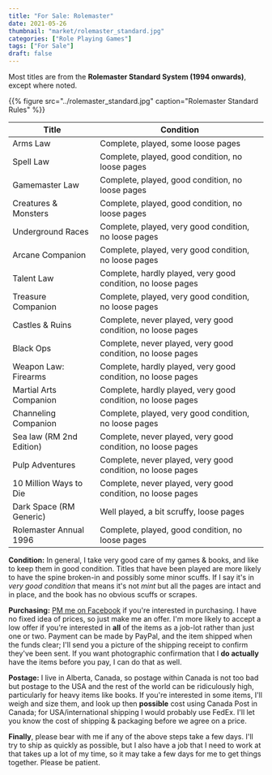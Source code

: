 ```yaml
---
title: "For Sale: Rolemaster"
date: 2021-05-26
thumbnail: "market/rolemaster_standard.jpg"
categories: ["Role Playing Games"]
tags: ["For Sale"]
draft: false
---
```


Most titles are from the **Rolemaster Standard System (1994 onwards)**, except where noted.

{{% figure src="../rolemaster_standard.jpg" caption="Rolemaster Standard Rules" %}}

| Title                    | Condition                                                    |
| ------------------------ | ------------------------------------------------------------ |
| Arms Law                 | Complete, played, some loose pages                           |
| Spell Law                | Complete, played, good condition, no loose pages             |
| Gamemaster Law           | Complete, played, good condition, no loose pages             |
| Creatures & Monsters     | Complete, played, good condition, no loose pages             |
| Underground Races        | Complete, played, very good condition, no loose pages        |
| Arcane Companion         | Complete, played, very good condition, no loose pages        |
| Talent Law               | Complete, hardly played, very good condition, no loose pages |
| Treasure Companion       | Complete, played, very good condition, no loose pages        |
| Castles & Ruins          | Complete, never played, very good condition, no loose pages  |
| Black Ops                | Complete, never played, very good condition, no loose pages  |
| Weapon Law: Firearms     | Complete, hardly played, very good condition, no loose pages |
| Martial Arts Companion   | Complete, hardly played, very good condition, no loose pages |
| Channeling Companion     | Complete, played, very good condition, no loose pages        |
| Sea law (RM 2nd Edition) | Complete, never played, very good condition, no loose pages  |
| Pulp Adventures          | Complete, never played, very good condition, no loose pages  |
| 10 Million Ways to Die   | Complete, never played, very good condition, no loose pages  |
| Dark Space (RM Generic)  | Well played, a bit scruffy, loose pages                      |
| Rolemaster Annual 1996   | Complete, played, good condition, no loose pages             |

**Condition:** In general, I take very good care of my games & books, and like to keep them in good condition. Titles that have been played are more likely to have the spine broken-in and possibly some minor scuffs. If I say it's in _very good condition_ that means it's not _mint_ but all the pages are intact and in place, and the book has no obvious scuffs or scrapes.

**Purchasing:** [PM me on Facebook](https://www.facebook.com/paul.umbers) if you're interested in purchasing. I have no fixed idea of prices, so just make me an offer. I'm more likely to accept a low offer if you're interested in **all** of the items as a job-lot rather than just one or two. Payment can be made by PayPal, and the item shipped when the funds clear; I'll send you a picture of the shipping receipt to confirm they've been sent. If you want photographic confirmation that I **do actually** have the items before you pay, I can do that as well.

**Postage:** I live in Alberta, Canada, so postage within Canada is not too bad but postage to the USA and the rest of the world can be ridiculously high, particularly for heavy items like books. If you're interested in some items, I'll weigh and size them, and look up then **possible** cost using Canada Post in Canada; for USA/international shipping I would probably use FedEx. I'll let you know the cost of shipping & packaging before we agree on a price.

**Finally**, please bear with me if any of the above steps take a few days. I'll try to ship as quickly as possible, but I also have a job that I need to work at that takes up a lot of my time, so it may take a few days for me to get things together. Please be patient.
